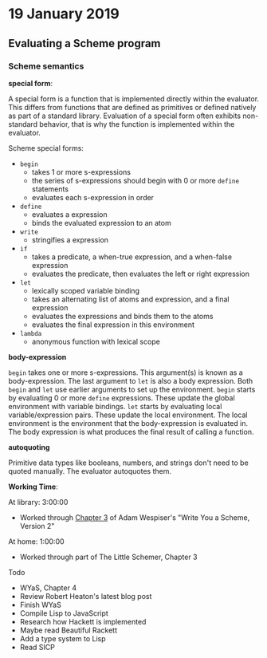 # 19 January 2019

## Evaluating a Scheme program

### Scheme semantics

**special form**: 

A special form is a function that is implemented directly within the evaluator.
This differs from functions that are defined as primitives or defined natively
as part of a standard library.
Evaluation of a special form often exhibits non-standard behavior, that is why
the function is implemented within the evaluator.

Scheme special forms:

- `begin` 
  - takes 1 or more s-expressions
  - the series of s-expressions should begin with 0 or more `define` statements
  - evaluates each s-expression in order
- `define`
  - evaluates a expression 
  - binds the evaluated expression to an atom
- `write`
  - stringifies a expression
- `if`
  - takes a predicate, a when-true expression, and a when-false expression
  - evaluates the predicate, then evaluates the left or right expression
- `let`
  - lexically scoped variable binding
  - takes an alternating list of atoms and expression, and a final expression
  - evaluates the expressions and binds them to the atoms
  - evaluates the final expression in this environment
- `lambda`
  - anonymous function with lexical scope

**body-expression**

`begin` takes one or more s-expressions.
This argument(s) is known as a body-expression.
The last argument to `let` is also a body expression.
Both `begin` and `let` use earlier arguments to set up the environment.
`begin` starts by evaluating 0 or more `define` expressions.
These update the global environment with variable bindings.
`let` starts by evaluating local variable/expression pairs.
These update the local environment.
The local environment is the environment that the body-expression is evaluated 
in.
The body expression is what produces the final result of calling a function.

**autoquoting**

Primitive data types like booleans, numbers, and strings don't need to be quoted
manually.
The evaluator autoquotes them.

**Working Time**: 

At library: 3:00:00

- Worked through [Chapter 3](https://wespiser.com/writings/wyas/03_evaluation.html)
  of Adam Wespiser's "Write You a Scheme, Version 2"

At home: 1:00:00

- Worked through part of The Little Schemer, Chapter 3

Todo

- WYaS, Chapter 4
- Review Robert Heaton's latest blog post
- Finish WYaS
- Compile Lisp to JavaScript
- Research how Hackett is implemented
- Maybe read Beautiful Rackett
- Add a type system to Lisp
- Read SICP
